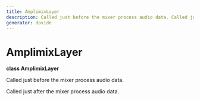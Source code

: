 ```yaml
---
title: AmplimixLayer
description: Called just before the mixer process audio data. Called just after the mixer process audio data. 
generator: doxide
---
```



# AmplimixLayer

**class  AmplimixLayer**


Called just before the mixer process audio data.
     



Called just after the mixer process audio data.
     




